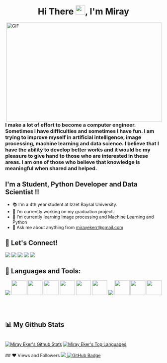 <h1 align="center">Hi There <img src="https://raw.githubusercontent.com/MartinHeinz/MartinHeinz/master/wave.gif" width="30px">, I'm Miray</h1>

 <img align="right" alt="GIF" src="https://github.com/arsentieva/arsentieva/blob/main/code.gif?raw=true" width="500" height="320" />

### I make a lot of effort to become a computer engineer. Sometimes I have difficulties and sometimes I have fun. I am trying to improve myself in artificial intelligence, image processing, machine learning and data science. I believe that I have the ability to develop better works and it would be my pleasure to give hand to those who are interested in these areas. I am one of those who believe that knowledge is meaningful when shared and helped.

## I'm a Student, Python Developer and Data Scientist !! 
- 📚 I'm a 4th year student at Izzet Baysal University.
- 🔭 I’m currently working on my graduation project.
- 🌱 I’m currently learning Image processing and Machine Learning and Python
- 💬 Ask me about anything from mirayekerr@gmail.com
  



## 🔗 Let's Connect! 


<a href="https://www.linkedin.com/in/mirayeker/" target="_blank"><img src="https://img.icons8.com/ios-filled/50/000000/linkedin.png"/></a>
<a href="https://www.instagram.com/_mirayeker/" target="_blank"><img src="https://img.icons8.com/ios-filled/50/000000/instagram-new--v2.png"/></a>
<a href="https://twitter.com/_mirayeker" target="_blank"><img src="https://img.icons8.com/ios-filled/50/000000/twitter.png"/></a>
<a href="https://medium.com/@mirayekerr" target="_blank"><img src="https://img.icons8.com/glyph-neue/64/000000/medium-logo.png"/></a>
<a href="mailto:mirayekerr@gmail.com" target="_blank"><img src="https://img.icons8.com/glyph-neue/64/000000/gmail-new.png"/></a>





## 🚀 Languages and Tools:
<p>

<img src="https://img.icons8.com/fluency/48/000000/python.png"/>
<img width="48px" src="https://cdn.jsdelivr.net/gh/devicons/devicon/icons/java/java-plain.svg" /> 
<img width="48px" src="https://cdn.jsdelivr.net/gh/devicons/devicon/icons/mysql/mysql-plain.svg" />
<img width="48px" src="https://cdn.jsdelivr.net/gh/devicons/devicon/icons/microsoftsqlserver/microsoftsqlserver-plain.svg" />
<img width="48px" src="https://cdn.jsdelivr.net/gh/devicons/devicon/icons/tensorflow/tensorflow-original.svg" />
<img width="48px" src="https://cdn.jsdelivr.net/gh/devicons/devicon/icons/numpy/numpy-original.svg" />
<img width="48px" src="https://cdn.jsdelivr.net/gh/devicons/devicon/icons/pandas/pandas-original.svg" />
<img src="https://img.icons8.com/fluency/48/000000/anaconda--v2.png"/>
<img width="48px" src="https://cdn.jsdelivr.net/gh/devicons/devicon/icons/vscode/vscode-original.svg" />
<img width="48px" src="https://cdn.jsdelivr.net/gh/devicons/devicon/icons/jupyter/jupyter-original.svg" />
<img width="48px" src="https://cdn.jsdelivr.net/gh/devicons/devicon/icons/pycharm/pycharm-original.svg" />
</p>
<br/>
<br/>


## 📊 My Github Stats

  <br/>
  <a href="https://github.com/mirayeker/github-readme-stats"><img alt="Miray Eker's Github Stats" src="https://github-readme-stats.vercel.app/api?username=mirayeker&show_icons=true&count_private=true&theme=react&hide_border=true&bg_color=0D1117" /></a>
  <a href="https://github.com/mirayeker/github-readme-stats"><img alt="Miray Eker's Top Languages" src="https://github-readme-stats.vercel.app/api/top-langs/?username=mirayeker28&langs_count=8&count_private=true&layout=compact&theme=react&hide_border=true&bg_color=0D1117" /></a>
  <br/>
  <br/>
## ❤ Views and Followers
  <a href="https://github.com/Meghna-DAS/github-profile-views-counter">
  <img src="https://komarev.com/ghpvc/?username=mirayeker">
  </a>
  <a href="https://github.com/mirayeker?tab=followers"><img src="https://img.shields.io/github/followers/mirayeker?label=Followers&style=social" alt="GitHub Badge"></a>
